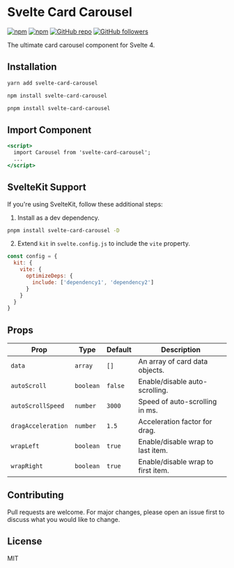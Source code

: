 
# Svelte Card Carousel

<div align="left">


[![npm](https://img.shields.io/npm/v/svelte-card-carousel.svg)](https://www.npmjs.com/package/svelte-card-carousel)
[![npm](https://img.shields.io/npm/dm/svelte-card-carousel.svg)](https://www.npmjs.com/package/svelte-card-carousel)
[![GitHub repo](https://img.shields.io/badge/github-repo-green.svg?style=flat)](https://github.com/ryanspice/svelte-card-carousel)
[![GitHub followers](https://img.shields.io/github/followers/ryanspice.svg?style=social&label=Follow)](https://github.com/ryanspice)

</div>

The ultimate card carousel component for Svelte 4.

## Installation
```bash
yarn add svelte-card-carousel
```
```bash
npm install svelte-card-carousel
```
```bash
pnpm install svelte-card-carousel
```

## Import Component
```jsx
<script>
  import Carousel from 'svelte-card-carousel';
  ...
</script>
```

## SvelteKit Support
If you're using SvelteKit, follow these additional steps:
1. Install as a dev dependency.
```bash
pnpm install svelte-card-carousel -D
```
2. Extend `kit` in `svelte.config.js` to include the `vite` property.
```js
const config = {
  kit: {
    vite: {
      optimizeDeps: {
        include: ['dependency1', 'dependency2']
      }
    }
  }
}
```

## Props
| Prop              | Type      | Default | Description                       |
|-------------------|-----------|---------|-----------------------------------|
| `data`            | `array`   | `[]`    | An array of card data objects.    |
| `autoScroll`      | `boolean` | `false` | Enable/disable auto-scrolling.    |
| `autoScrollSpeed` | `number`  | `3000`  | Speed of auto-scrolling in ms.    |
| `dragAcceleration`| `number`  | `1.5`   | Acceleration factor for drag.     |
| `wrapLeft`        | `boolean` | `true`  | Enable/disable wrap to last item. |
| `wrapRight`       | `boolean` | `true`  | Enable/disable wrap to first item.|

## Contributing
Pull requests are welcome. For major changes, please open an issue first to discuss what you would like to change.

## License
MIT
